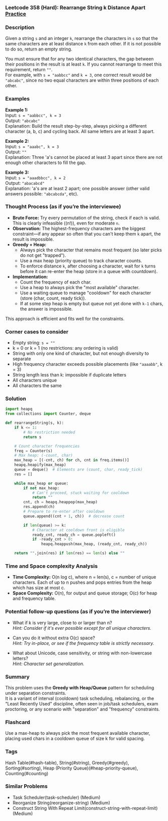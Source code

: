 ### Leetcode 358 (Hard): Rearrange String k Distance Apart [Practice](https://leetcode.com/problems/rearrange-string-k-distance-apart)

### Description  
Given a string `s` and an integer `k`, rearrange the characters in `s` so that the same characters are at least distance `k` from each other. If it is not possible to do so, return an empty string.

You must ensure that for any two identical characters, the gap between their positions in the result is at least `k`. If you cannot rearrange to meet this requirement, return `""`.  
For example, with `s = "aabbcc"` and `k = 3`, one correct result would be `"abcabc"`, since no two equal characters are within three positions of each other.

### Examples  

**Example 1:**  
Input: `s = "aabbcc", k = 3`  
Output: `"abcabc"`  
Explanation: Build the result step-by-step, always picking a different character (a, b, c) and cycling back. All same letters are at least 3 apart.

**Example 2:**  
Input: `s = "aaabc", k = 3`  
Output: `""`  
Explanation: Three 'a's cannot be placed at least 3 apart since there are not enough other characters to fill the gap.

**Example 3:**  
Input: `s = "aaadbbcc", k = 2`  
Output: `"abacabcd"`  
Explanation: 'a's are at least 2 apart; one possible answer (other valid answers possible: `"abcabcda"`, etc).

### Thought Process (as if you’re the interviewee)  
- **Brute Force:** Try every permutation of the string, check if each is valid. This is clearly infeasible (\(n!\)), even for moderate `n`.
- **Observation:** The highest-frequency characters are the biggest constraint—if any appear so often that you can't keep them `k` apart, the result is impossible.
- **Greedy + Heap:**  
  - Always pick the character that remains most frequent (so later picks do not get "trapped").  
  - Use a max heap (priority queue) to track character counts.  
  - To enforce distance `k`, after choosing a character, wait for `k` turns before it can re-enter the heap (store in a queue with countdown).
- **Implementation:**  
  - Count the frequency of each char.
  - Use a heap to always pick the "most available" character.
  - Use a waiting queue to manage "cooldown" for each character (store (char, count, ready tick)).
  - If at some step heap is empty but queue not yet done with `k-1` chars, the answer is impossible.

This approach is efficient and fits well for the constraints.

### Corner cases to consider  
- Empty string: `s = ""`
- k = 0 or k = 1 (no restrictions: any ordering is valid)
- String with only one kind of character, but not enough diversity to separate  
- High frequency character exceeds possible placements (like `"aaaabb"`, k = 3)
- String length less than k: impossible if duplicate letters
- All characters unique
- All characters the same


### Solution

```python
import heapq
from collections import Counter, deque

def rearrangeString(s, k):
    if k <= 1:
        # No restriction needed
        return s

    # Count character frequencies
    freq = Counter(s)
    # Max heap: (-count, char)
    max_heap = [(-cnt, ch) for ch, cnt in freq.items()]
    heapq.heapify(max_heap)
    queue = deque()  # Elements are (count, char, ready_tick)
    res = []

    while max_heap or queue:
        if not max_heap:
            # Can't proceed, stuck waiting for cooldown
            return ""
        cnt, ch = heapq.heappop(max_heap)
        res.append(ch)
        # Prepare to re-enter after cooldown
        queue.append((cnt + 1, ch))  # decrease count

        if len(queue) >= k:
            # Character at cooldown front is eligible
            ready_cnt, ready_ch = queue.popleft()
            if -ready_cnt > 0:
                heapq.heappush(max_heap, (ready_cnt, ready_ch))

    return "".join(res) if len(res) == len(s) else ""
```

### Time and Space complexity Analysis  

- **Time Complexity:** O(n log c), where n = len(s), c = number of unique characters. Each of up to n pushes and pops entries from the heap which has size at most c.
- **Space Complexity:** O(n), for output and queue storage; O(c) for heap and frequency table.

### Potential follow-up questions (as if you’re the interviewer)  

- What if k is very large, close to or larger than n?  
  *Hint: Consider if it's ever possible except for all unique characters.*

- Can you do it without extra O(c) space?  
  *Hint: Try in-place, or see if the frequency table is strictly necessary.*

- What about Unicode, case sensitivity, or string with non-lowercase letters?  
  *Hint: Character set generalization.*

### Summary
This problem uses the **Greedy with Heap/Queue** pattern for scheduling under separation constraints.  
It is a variant of interval (cooldown) task scheduling, rebalancing, or the "Least Recently Used" discipline, often seen in job/task schedulers, exam proctoring, or any scenario with "separation" and "frequency" constraints.


### Flashcard
Use a max-heap to always pick the most frequent available character, placing used chars in a cooldown queue of size k for valid spacing.

### Tags
Hash Table(#hash-table), String(#string), Greedy(#greedy), Sorting(#sorting), Heap (Priority Queue)(#heap-priority-queue), Counting(#counting)

### Similar Problems
- Task Scheduler(task-scheduler) (Medium)
- Reorganize String(reorganize-string) (Medium)
- Construct String With Repeat Limit(construct-string-with-repeat-limit) (Medium)